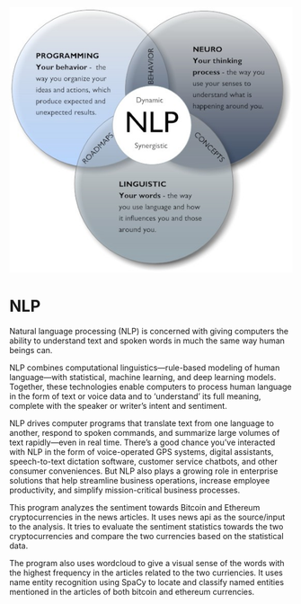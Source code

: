 ![NLP](https://github.com/Tijaw1/NLP/blob/main/NLP.jpg)

# NLP

Natural language processing (NLP) is concerned with giving computers the ability to understand text and spoken words in much the same way human beings can.

NLP combines computational linguistics—rule-based modeling of human language—with statistical, machine learning, and deep learning models. Together, these technologies enable computers to process human language in the form of text or voice data and to ‘understand’ its full meaning, complete with the speaker or writer’s intent and sentiment.

NLP drives computer programs that translate text from one language to another, respond to spoken commands, and summarize large volumes of text rapidly—even in real time. There’s a good chance you’ve interacted with NLP in the form of voice-operated GPS systems, digital assistants, speech-to-text dictation software, customer service chatbots, and other consumer conveniences. But NLP also plays a growing role in enterprise solutions that help streamline business operations, increase employee productivity, and simplify mission-critical business processes.

This program analyzes the sentiment towards Bitcoin and Ethereum cryptocurrencies in the news articles. It uses news api as the source/input to the analysis. It tries to evaluate the sentiment statistics towards the two cryptocurrencies and compare the two currencies based on the statistical data.

The program also uses wordcloud to give a visual sense of the words with the highest frequency in the articles related to the two curriencies. It uses name entity recognition using SpaCy  to locate and classify named entities mentioned in the articles of both bitcoin and ethereum currencies. 
